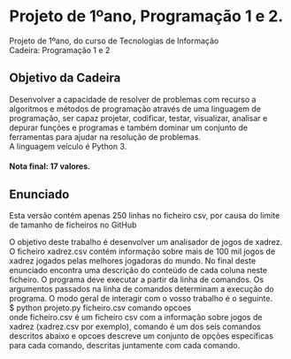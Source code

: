 
# Projeto de 1ºano, Programação 1 e 2.
Projeto de 1ºano, do curso de Tecnologias de Informação <br>
Cadeira: Programação 1 e 2 

## Objetivo da Cadeira
Desenvolver a capacidade de resolver de problemas com recurso a algoritmos e métodos de programação através de uma linguagem de programação, ser capaz projetar, codificar, testar, visualizar, analisar e depurar funções e programas e também dominar um conjunto de ferramentas para ajudar na resolução de problemas. <br>
A linguagem veículo é Python 3.

#### Nota final: 17 valores.

## Enunciado
Esta versão contém apenas 250 linhas no ficheiro csv, por causa do limite de tamanho de ficheiros no GitHub <br>

O objetivo deste trabalho é desenvolver um analisador de jogos de xadrez. O ficheiro xadrez.csv contém informação sobre mais de 100 mil jogos de
xadrez jogados pelas melhores jogadoras do mundo. No final deste enunciado encontra uma descrição do conteúdo de cada coluna neste ficheiro.
O programa deve executar a partir da linha de comandos. Os argumentos passados na linha de comandos determinam a execução do programa. O
modo geral de interagir com o vosso trabalho é o seguinte. <br> 
$ python projeto.py ficheiro.csv comando opcoes <br>
onde ficheiro.csv é um ficheiro csv com a informação sobre jogos de xadrez (xadrez.csv por exemplo), comando é um dos seis comandos
descritos abaixo e opcoes descreve um conjunto de opções específicas para cada comando, descritas juntamente com cada comando.





